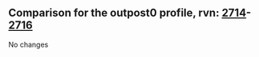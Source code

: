 ## Comparison for the outpost0 profile, rvn: [2714](https://github.com/PRO100KatYT/FortniteProfileRevisions/tree/main/profiles/outpost0/2714%20outpost0.json)-[2716](https://github.com/PRO100KatYT/FortniteProfileRevisions/tree/main/profiles/outpost0/2716%20outpost0.json)

No changes
